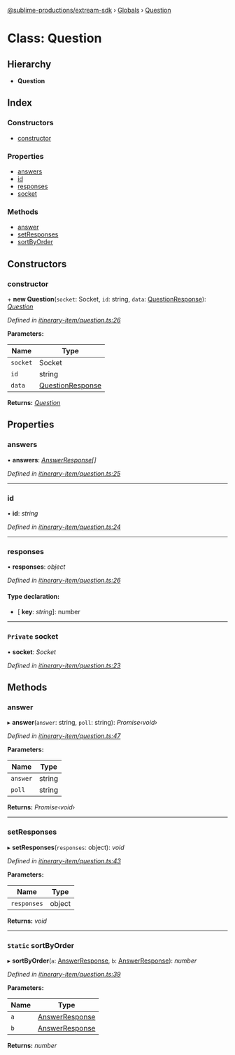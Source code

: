 [@sublime-productions/extream-sdk](../README.md) › [Globals](../globals.md) › [Question](question.md)

# Class: Question

## Hierarchy

* **Question**

## Index

### Constructors

* [constructor](question.md#constructor)

### Properties

* [answers](question.md#answers)
* [id](question.md#id)
* [responses](question.md#responses)
* [socket](question.md#private-socket)

### Methods

* [answer](question.md#answer)
* [setResponses](question.md#setresponses)
* [sortByOrder](question.md#static-sortbyorder)

## Constructors

###  constructor

\+ **new Question**(`socket`: Socket, `id`: string, `data`: [QuestionResponse](../interfaces/questionresponse.md)): *[Question](question.md)*

*Defined in [itinerary-item/question.ts:26](https://github.com/Extream-SaaS/ex-sdk/blob/a37ebb4/src/itinerary-item/question.ts#L26)*

**Parameters:**

Name | Type |
------ | ------ |
`socket` | Socket |
`id` | string |
`data` | [QuestionResponse](../interfaces/questionresponse.md) |

**Returns:** *[Question](question.md)*

## Properties

###  answers

• **answers**: *[AnswerResponse](../interfaces/answerresponse.md)[]*

*Defined in [itinerary-item/question.ts:25](https://github.com/Extream-SaaS/ex-sdk/blob/a37ebb4/src/itinerary-item/question.ts#L25)*

___

###  id

• **id**: *string*

*Defined in [itinerary-item/question.ts:24](https://github.com/Extream-SaaS/ex-sdk/blob/a37ebb4/src/itinerary-item/question.ts#L24)*

___

###  responses

• **responses**: *object*

*Defined in [itinerary-item/question.ts:26](https://github.com/Extream-SaaS/ex-sdk/blob/a37ebb4/src/itinerary-item/question.ts#L26)*

#### Type declaration:

* \[ **key**: *string*\]: number

___

### `Private` socket

• **socket**: *Socket*

*Defined in [itinerary-item/question.ts:23](https://github.com/Extream-SaaS/ex-sdk/blob/a37ebb4/src/itinerary-item/question.ts#L23)*

## Methods

###  answer

▸ **answer**(`answer`: string, `poll`: string): *Promise‹void›*

*Defined in [itinerary-item/question.ts:47](https://github.com/Extream-SaaS/ex-sdk/blob/a37ebb4/src/itinerary-item/question.ts#L47)*

**Parameters:**

Name | Type |
------ | ------ |
`answer` | string |
`poll` | string |

**Returns:** *Promise‹void›*

___

###  setResponses

▸ **setResponses**(`responses`: object): *void*

*Defined in [itinerary-item/question.ts:43](https://github.com/Extream-SaaS/ex-sdk/blob/a37ebb4/src/itinerary-item/question.ts#L43)*

**Parameters:**

Name | Type |
------ | ------ |
`responses` | object |

**Returns:** *void*

___

### `Static` sortByOrder

▸ **sortByOrder**(`a`: [AnswerResponse](../interfaces/answerresponse.md), `b`: [AnswerResponse](../interfaces/answerresponse.md)): *number*

*Defined in [itinerary-item/question.ts:39](https://github.com/Extream-SaaS/ex-sdk/blob/a37ebb4/src/itinerary-item/question.ts#L39)*

**Parameters:**

Name | Type |
------ | ------ |
`a` | [AnswerResponse](../interfaces/answerresponse.md) |
`b` | [AnswerResponse](../interfaces/answerresponse.md) |

**Returns:** *number*

